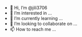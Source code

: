 - 👋 Hi, I’m @jili3706
- 👀 I’m interested in ...
- 🌱 I’m currently learning ...
- 💞️ I’m looking to collaborate on ...
- 📫 How to reach me ...

<!---
jili3706/jili3706 is a ✨ special ✨ repository because its `README.md` (this file) appears on your GitHub profile.
You can click the Preview link to take a look at your changes.
--->



